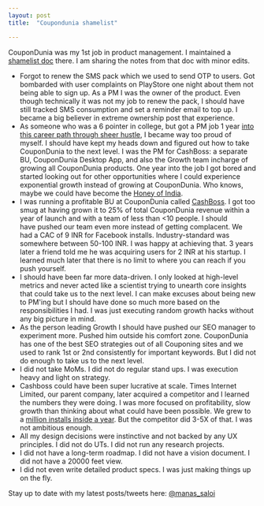 ```yaml
---
layout: post
title:  "Coupondunia shamelist"

---
```

CouponDunia was my 1st job in product management. I maintained a [shamelist doc](https://manassaloi.com/2019/11/24/build-measure-learn.html) there. I am sharing the notes from that doc with minor edits.

- Forgot to renew the SMS pack which we used to send OTP to users. Got bombarded with user complaints on PlayStore one night about them not being able to sign up. As a PM I was the owner of the product. Even though technically it was not my job to renew the pack, I should have still tracked SMS consumption and set a reminder email to top up. I became a big believer in extreme ownership post that experience.
- As someone who was a 6 pointer in college, but got a PM job 1 year [into this career path through sheer hustle](https://manassaloi.com/2018/03/30/how-i-became-pm.html), I became way too proud of myself. I should have kept my heads down and figured out how to take CouponDunia to the next level. I was the PM for CashBoss: a separate BU, CouponDunia Desktop App, and also the Growth team incharge of growing all CouponDunia products. One year into the job I got bored and started looking out for other opportunities where I could experience exponential growth instead of growing at CouponDunia. Who knows, maybe we could have become the [Honey of India](https://techcrunch.com/2019/11/20/paypal-to-acquire-shopping-and-rewards-platform-honey-for-4-billion/).
- I was running a profitable BU at CouponDunia called [CashBoss](https://play.google.com/store/apps/details?id=in.coupondunia.cashboss&hl=en). I got too smug at having grown it to 25% of total CouponDunia revenue within a year of launch and with a team of less than <10 people. I should have pushed our team even more instead of getting complacent. We had a CAC of 9 INR for Facebook installs. Industry-standard was somewhere between 50-100 INR. I was happy at achieving that. 3 years later a friend told me he was acquiring users for 2 INR at his startup. I learned much later that there is no limit to where you can reach if you push yourself.
- I should have been far more data-driven. I only looked at high-level metrics and never acted like a scientist trying to unearth core insights that could take us to the next level. I can make excuses about being new to PM'ing but I should have done so much more based on the responsibilities I had. I was just executing random growth hacks without any big picture in mind.
- As the person leading Growth I should have pushed our SEO manager to experiment more. Pushed him outside his comfort zone. CouponDunia has one of the best SEO strategies out of all Couponing sites and we used to rank 1st or 2nd consistently for important keywords. But I did not do enough to take us to the next level.
- I did not take MoMs. I did not do regular stand ups. I was execution heavy and light on strategy.
- Cashboss could have been super lucrative at scale. Times Internet Limited, our parent company, later acquired a competitor and I learned the numbers they were doing. I was more focused on profitability, slow growth than thinking about what could have been possible. We grew to a [million installs inside a year](https://www.linkedin.com/pulse/how-we-scaled-cashboss-500k-downloads-5-months-manas-j-saloi/). But the competitor did 3-5X of that. I was not ambitious enough.
- All my design decisions were instinctive and not backed by any UX principles. I did not do UTs. I did not run any research projects.
- I did not have a long-term roadmap. I did not have a vision document. I did not have a 20000 feet view.
- I did not even write detailed product specs. I was just making things up on the fly.

Stay up to date with my latest posts/tweets here: [@manas_saloi](http://twitter.com/manas_saloi)
